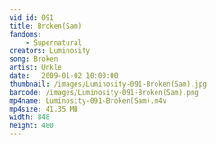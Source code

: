 ```yaml
---
vid_id: 091
title: Broken(Sam)
fandoms:
    - Supernatural
creators: Luminosity
song: Broken
artist: Unkle
date:   2009-01-02 10:00:00
thumbnail: /images/Luminosity-091-Broken(Sam).jpg
barcode: /images/Luminosity-091-Broken(Sam).png
mp4name: Luminosity-091-Broken(Sam).m4v
mp4size: 41.35 MB
width: 848
height: 480
---
```




